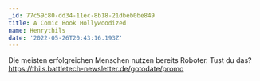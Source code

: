```yaml
---
_id: 77c59c80-dd34-11ec-8b18-21dbeb0be849
title: A Comic Book Hollywoodized
name: Henrythils
date: '2022-05-26T20:43:16.193Z'
---
```

Die meisten erfolgreichen Menschen nutzen bereits Roboter. Tust du das? https://thils.battletech-newsletter.de/gotodate/promo
